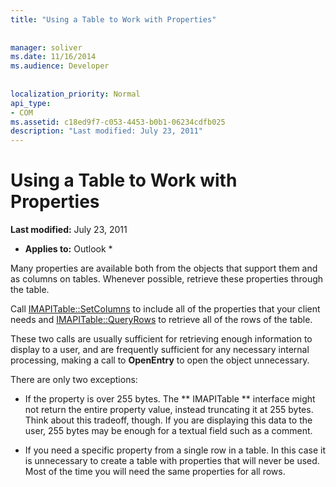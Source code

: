 ```yaml
---
title: "Using a Table to Work with Properties"
 
 
manager: soliver
ms.date: 11/16/2014
ms.audience: Developer
 
 
localization_priority: Normal
api_type:
- COM
ms.assetid: c18ed9f7-c053-4453-b0b1-06234cdfb025
description: "Last modified: July 23, 2011"
---
```


# Using a Table to Work with Properties

 **Last modified:** July 23, 2011 
  
 * **Applies to:** Outlook * 
  
Many properties are available both from the objects that support them and as columns on tables. Whenever possible, retrieve these properties through the table.
  
Call [IMAPITable::SetColumns](imapitable-setcolumns.md) to include all of the properties that your client needs and [IMAPITable::QueryRows](imapitable-queryrows.md) to retrieve all of the rows of the table. 
  
These two calls are usually sufficient for retrieving enough information to display to a user, and are frequently sufficient for any necessary internal processing, making a call to **OpenEntry** to open the object unnecessary. 
  
There are only two exceptions:
  
- If the property is over 255 bytes. The ** IMAPITable ** interface might not return the entire property value, instead truncating it at 255 bytes. Think about this tradeoff, though. If you are displaying this data to the user, 255 bytes may be enough for a textual field such as a comment. 
    
- If you need a specific property from a single row in a table. In this case it is unnecessary to create a table with properties that will never be used. Most of the time you will need the same properties for all rows.
    


